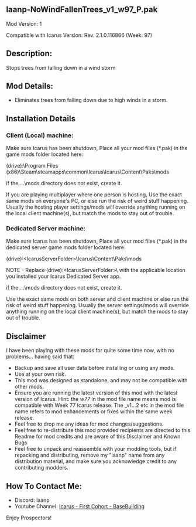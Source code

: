 laanp-NoWindFallenTrees_v1_w97_P.pak
----------------------------------------------------------------------
Mod Version: 1

Compatible with Icarus Version: Rev. 2.1.0.116866 (Week: 97)

## Description:
Stops trees from falling down in a wind storm

## Mod Details:
- Eliminates trees from falling down due to high winds in a storm.

## Installation Details

### Client (Local) machine:
Make sure Icarus has been shutdown, 
Place all your mod files (*.pak) in the game mods folder located here:

(drive):\Program Files (x86)\Steam\steamapps\common\Icarus\Icarus\Content\Paks\mods

if the ...\mods directory does not exist, create it.

If you are playing multiplayer where one person is hosting, Use the exact same mods
on everyone's PC, or else run the risk of weird stuff happening.
Usually the hosting player settings/mods will override anything running on the local client machine(s), but match the mods to stay out of trouble.

### Dedicated Server machine:
Make sure Icarus has been shutdown, 
Place all your mod files (*.pak) in the dedicated server game mods folder located here:

(drive):\<IcarusServerFolder>\Icarus\Content\Paks\mods

NOTE - Replace (drive):\<IcarusServerFolder>\ with the applicable location you installed your Icarus Dedicated Server app.

if the ...\mods directory does not exist, create it.

Use the exact same mods on both server and client machine or else run the risk of weird stuff happening.
Usually the server settings/mods will override anything running on the local client machine(s), but match the mods to stay out of trouble.

## Disclaimer
I have been playing with these mods for quite some time now, with no problems... having said that:
- Backup and save all user data before installing or using any mods.
- Use at your own risk.
- This mod was designed as standalone, and may not be compatible with other mods.
- Ensure you are running the latest version of this mod with the latest version of Icarus.  Hint: the _w77_ in the mod file name means mod is compatible 
    with Week 77 Icarus release.  The _v1...2 etc in the mod file name refers to mod enhancements or fixes within the same week release. 
- Feel free to drop me any ideas for mod changes/suggestions.
- Feel free to re-distribute this mod provided recipients are directed to this Readme for mod credits and are aware of this Disclaimer and Known Bugs
- Feel free to unpack and reassemble with your modding tools, but if repacking and distributing, remove my "laanp" name from any distribution material,
   and make sure you acknowledge credit to any contributing modders.

## How To Contact Me:

- Discord: laanp
- Youtube Channel: [Icarus - First Cohort - BaseBuilding](https://www.youtube.com/channel/UCQWq0BjD4mnUkAZgRwwigNQ) 

Enjoy Prospectors!






















